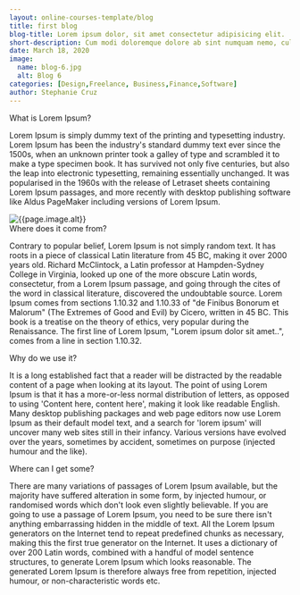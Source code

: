 ```yaml
---
layout: online-courses-template/blog
title: first blog
blog-title: Lorem ipsum dolor, sit amet consectetur adipisicing elit.
short-description: Cum modi doloremque dolore ab sint numquam nemo, culpa quasi laborum. Dolores, assumenda esse. Cumque distinctio est architecto. Quaerat nam sunt in. Lorem ipsum dolor sit amet consectetur adipisicing elit. Sequi vel deleniti, molestias enim optio ipsam quam corrupti nisi voluptate harum debitis voluptatibus porro maxime quisquam eligendi ea iure repudiandae laborum?
date: March 18, 2020
image:
  name: blog-6.jpg
  alt: Blog 6
categories: [Design,Freelance, Business,Finance,Software]
author: Stephanie Cruz
---
```


<div class='title'>
What is Lorem Ipsum?
</div>

Lorem Ipsum is simply dummy text of the printing and typesetting industry. Lorem Ipsum has been the industry's standard dummy text ever since the 1500s, when an unknown printer took a galley of type and scrambled it to make a type specimen book. It has survived not only five centuries, but also the leap into electronic typesetting, remaining essentially unchanged. It was popularised in the 1960s with the release of Letraset sheets containing Lorem Ipsum passages, and more recently with desktop publishing software like Aldus PageMaker including versions of Lorem Ipsum.

<img src="{{site.data.online-courses-template.global.site.directories.images | append: 'blog-1.jpg' | relative_url}}" alt="{{page.image.alt}}">


<div class='title'>
Where does it come from?
</div>

Contrary to popular belief, Lorem Ipsum is not simply random text. It has roots in a piece of classical Latin literature from 45 BC, making it over 2000 years old. Richard McClintock, a Latin professor at Hampden-Sydney College in Virginia, looked up one of the more obscure Latin words, consectetur, from a Lorem Ipsum passage, and going through the cites of the word in classical literature, discovered the undoubtable source. Lorem Ipsum comes from sections 1.10.32 and 1.10.33 of "de Finibus Bonorum et Malorum" (The Extremes of Good and Evil) by Cicero, written in 45 BC. This book is a treatise on the theory of ethics, very popular during the Renaissance. The first line of Lorem Ipsum, "Lorem ipsum dolor sit amet..", comes from a line in section 1.10.32.

<div class='title'>
Why do we use it?
</div>

It is a long established fact that a reader will be distracted by the readable content of a page when looking at its layout. The point of using Lorem Ipsum is that it has a more-or-less normal distribution of letters, as opposed to using 'Content here, content here', making it look like readable English. Many desktop publishing packages and web page editors now use Lorem Ipsum as their default model text, and a search for 'lorem ipsum' will uncover many web sites still in their infancy. Various versions have evolved over the years, sometimes by accident, sometimes on purpose (injected humour and the like).

<div class='title'>
Where can I get some?
</div>

There are many variations of passages of Lorem Ipsum available, but the majority have suffered alteration in some form, by injected humour, or randomised words which don't look even slightly believable. If you are going to use a passage of Lorem Ipsum, you need to be sure there isn't anything embarrassing hidden in the middle of text. All the Lorem Ipsum generators on the Internet tend to repeat predefined chunks as necessary, making this the first true generator on the Internet. It uses a dictionary of over 200 Latin words, combined with a handful of model sentence structures, to generate Lorem Ipsum which looks reasonable. The generated Lorem Ipsum is therefore always free from repetition, injected humour, or non-characteristic words etc.